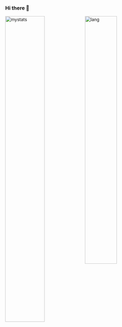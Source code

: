 ### Hi there 👋

<!--
**daudputra/daudputra** is a ✨ _special_ ✨ repository because its `README.md` (this file) appears on your GitHub profile.

Here are some ideas to get you started:

- 🔭 I’m currently working on ...
- 🌱 I’m currently learning ...
- 👯 I’m looking to collaborate on ...
- 🤔 I’m looking for help with ...
- 💬 Ask me about ...
- 📫 How to reach me: ...
- 😄 Pronouns: ...
- ⚡ Fun fact: ...
-->



<img alt="mystats" align="left" width="50%" src="https://github-readme-stats.vercel.app/api?username=daudputra&show_icons=true&theme=transparent"/>
<img alt="lang" align="left" width="45%" src="https://github-readme-stats.vercel.app/api/top-langs/?username=daudputra&layout=compact"/>

